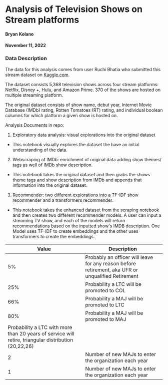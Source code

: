 # Analysis of Television Shows on Stream platforms
#### Bryan Kolano
#### November 11, 2022

### Data Description
The data for this analysis comes from user Ruchi Bhatia who submitted this stream dataset on [Kaggle.com](https://www.kaggle.com/datasets/ruchi798/tv-shows-on-netflix-prime-video-hulu-and-disney).

The dataset consists 5,368 television shows across four stream platforms: Netflix, Disney +, Hulu, and Amazon Prime.  370 of the shows are hosted on multiple streaming platform.

The original dataset consists of show name, debut year, Internet Movie Database (IMDb) rating, Rotten Tomatoes (RT) rating, and individual boolean columns for which platform a given show is hosted on.

Analysis Documents in repo:

1. Exploratory data analysis: visual explorations into the original dataset
- This notebook visually explores the dataset the have an initial understanding of the data.
2. Webscraping of IMDb: enrichment of original data adding show themes/ tags as well of IMDb show description.
- This notebook takes the original dataset and then grabs the shows theme tags and show description from IMDb and appends that information into the original dataset.
3. Recommender: two different explorations into a TF-IDF show recommender and a transformers recommender.
- This notebook takes the enhanced dataset from the scraping notebook and then creates two different recommender models.  A user can input a streaming TV show, and each of the models will return recommendations based on the inputted show's IMDB description.  One Model uses TF-IDF to create embeddings and the other uses transformers to create the embeddings.


| Value | Description |
| ----------- | ----------- |
| 5% | Probably an officer will leave for any reason before retirement, aka UFR or unqualified Retirement |
| 25% | Probability a LTC will be promoted to COL |
|66% | Probability a MAJ will be promoted to LTC|
|80% | Probability a MAJ will be promoted to MAJ|
|Probability a LTC with more than 20 years of service will retire, triangular distribution (20,22,26)|
| 2 | Number of new MAJs to enter the organization each year
| 1 | Number of new MAJs to enter the organization each year
